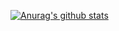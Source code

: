 [![Anurag's github stats](https://github-readme-stats.vercel.app/api?username=gzoref&show_icons=true&theme=onedark)](https://github.com/anuraghazra/github-readme-stats)

